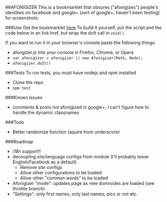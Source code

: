 ##AFONIGIZER
This is a bookmarklet that obsures ("afonigizes") people's identities on 
facebook and google+ (sort of google+, haven't been testing) for screenshots.

###Use
Get the bookmarklet [here](http://sequoia.github.com/afonigizer/)
To build it yourself, put the script and the code below in an link href, but wrap the doIt call in ```void()```.

If you want to run it in your browser's console paste the following things:
* afongizer.js into your console in Firefox, Chrome, or Opera
* ```var afonigizer = afonigizer || new Afonigizer(Math, Node);```
* ```afonigizer.doIt()``` 

###Tests
To run tests, you must have nodejs and npm installed
* Clone the repo
* ```npm test```

###Known issues
* comments & posts not afonigized in google+, I can't figure how to handle the
dynamic classnames

###Todo
* Better randomize function (aquire from underscore)

###Roadmap
* *i18n support*!!
* decoupling site/language configs from module (I'll probably leave English/Facebook as a default)
	* Remove site configs
	* Allow other configurations to be loaded
	* Allow other "common words" to be loaded
* Afonigizer "mode": updates page as new domnodes are loaded (see throttle branch)
* "Settings": only first names, only last names, pics or not etc.
